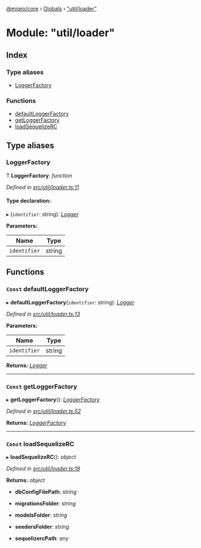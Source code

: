 [@miqro/core](../README.md) › [Globals](../globals.md) › ["util/loader"](_util_loader_.md)

# Module: "util/loader"

## Index

### Type aliases

* [LoggerFactory](_util_loader_.md#loggerfactory)

### Functions

* [defaultLoggerFactory](_util_loader_.md#const-defaultloggerfactory)
* [getLoggerFactory](_util_loader_.md#const-getloggerfactory)
* [loadSequelizeRC](_util_loader_.md#const-loadsequelizerc)

## Type aliases

###  LoggerFactory

Ƭ **LoggerFactory**: *function*

*Defined in [src/util/loader.ts:11](https://github.com/claukers/miqro-core/blob/543c996/src/util/loader.ts#L11)*

#### Type declaration:

▸ (`identifier`: string): *[Logger](../interfaces/_util_logger_.logger.md)*

**Parameters:**

Name | Type |
------ | ------ |
`identifier` | string |

## Functions

### `Const` defaultLoggerFactory

▸ **defaultLoggerFactory**(`identifier`: string): *[Logger](../interfaces/_util_logger_.logger.md)*

*Defined in [src/util/loader.ts:13](https://github.com/claukers/miqro-core/blob/543c996/src/util/loader.ts#L13)*

**Parameters:**

Name | Type |
------ | ------ |
`identifier` | string |

**Returns:** *[Logger](../interfaces/_util_logger_.logger.md)*

___

### `Const` getLoggerFactory

▸ **getLoggerFactory**(): *[LoggerFactory](_util_loader_.md#loggerfactory)*

*Defined in [src/util/loader.ts:52](https://github.com/claukers/miqro-core/blob/543c996/src/util/loader.ts#L52)*

**Returns:** *[LoggerFactory](_util_loader_.md#loggerfactory)*

___

### `Const` loadSequelizeRC

▸ **loadSequelizeRC**(): *object*

*Defined in [src/util/loader.ts:19](https://github.com/claukers/miqro-core/blob/543c996/src/util/loader.ts#L19)*

**Returns:** *object*

* **dbConfigFilePath**: *string*

* **migrationsFolder**: *string*

* **modelsFolder**: *string*

* **seedersFolder**: *string*

* **sequelizercPath**: *any*
